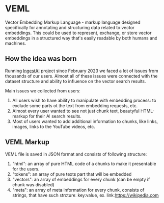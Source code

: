 # VEML
Vector Embedding Markup Language - markup language designed specifically for annotating and structuring data related to vector embeddings. This could be used to represent, exchange, or store vector embeddings in a structured way that's easily readable by both humans and machines.
## How the idea was born
Running [IngestAI](https://ingestai.io) project since February 2023 we faced a lot of issues from thousands of our users. Almost all of these issues were connected with the dataset structure and ability to influence on the vector search results.

Main issues we collected from users:

1. All users wish to have ability to manipulate with embedding process: to exclude some parts ot the text from embedding requests, etc.
2. Almost every user wanted to see not just chunk text, beautyful HTML-markup for their AI search results.
3. Most of users wanted to add additional information to chunks, like links, images, links to the YouTube videos, etc.
## VEML Markup
VEML file is saved in JSON format and consists of following structure:
1. "html": an array of pure HTML code of a chunks to make it presentable for the users.
2. "tokens": an array of pure texts part that will be embedded
3. "vectors": an array of embeddings for every chunk (can be empty if chunk was disabled)
4. "meta": an array of meta information for every chunk, consists of strings, that have such strcture: key:value, ex. link:https://wikipedia.com